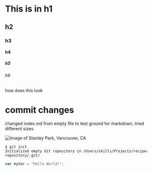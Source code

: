 # This is in h1 
## h2
### h3
#### h4
##### h5
###### h6
how does this look


# commit changes
changed index.md from empty file to test ground for markdown, tried different sizes

![Image of Stanley Park, Vancouver, CA](https://www.moon.com/wp-content/uploads/2019/01/Vancouver_StanleyParkSeawall_jamesvancouver-iStock-520298306.jpg)

```
$ git init
Initialized empty Git repository in /Users/skills/Projects/recipe-repository/.git/
```

``` javascript
var myVar = "Hello World!";
```
